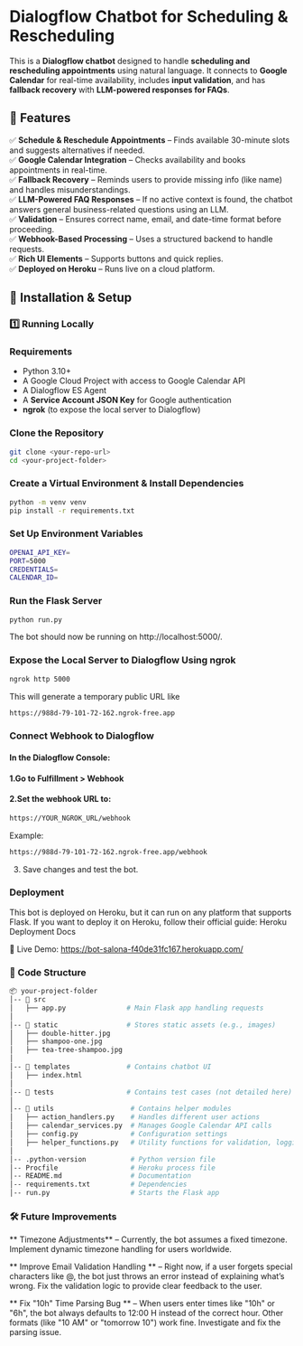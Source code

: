 # Dialogflow Chatbot for Scheduling & Rescheduling  


This is a **Dialogflow chatbot** designed to handle **scheduling and rescheduling appointments** using natural language. It connects to **Google Calendar** for real-time availability, includes **input validation**, and has **fallback recovery** with **LLM-powered responses for FAQs**.  



## 🔹 Features  

✅ **Schedule & Reschedule Appointments** – Finds available 30-minute slots and suggests alternatives if needed.  
✅ **Google Calendar Integration** – Checks availability and books appointments in real-time.  
✅ **Fallback Recovery** – Reminds users to provide missing info (like name) and handles misunderstandings.  
✅ **LLM-Powered FAQ Responses** – If no active context is found, the chatbot answers general business-related questions using an LLM.  
✅ **Validation** – Ensures correct name, email, and date-time format before proceeding.  
✅ **Webhook-Based Processing** – Uses a structured backend to handle requests.  
✅ **Rich UI Elements** – Supports buttons and quick replies.  
✅ **Deployed on Heroku** – Runs live on a cloud platform.  



## 📌 Installation & Setup  

### 1️⃣ Running Locally  

### **Requirements**  
- Python 3.10+  
- A Google Cloud Project with access to Google Calendar API  
- A Dialogflow ES Agent  
- A **Service Account JSON Key** for Google authentication  
- **ngrok** (to expose the local server to Dialogflow)  

### **Clone the Repository**  
```bash
git clone <your-repo-url>
cd <your-project-folder>
```

### **Create a Virtual Environment & Install Dependencies**
```bash
python -m venv venv
pip install -r requirements.txt
```


### **Set Up Environment Variables**
```bash
OPENAI_API_KEY=
PORT=5000
CREDENTIALS=
CALENDAR_ID=
```


### **Run the Flask Server**
```bash
python run.py
```
The bot should now be running on http://localhost:5000/.


### **Expose the Local Server to Dialogflow Using ngrok**
```bash
ngrok http 5000
```
This will generate a temporary public URL like
```bash
https://988d-79-101-72-162.ngrok-free.app
```


### **Connect Webhook to Dialogflow**

#### In the Dialogflow Console:
#### 1.Go to Fulfillment > Webhook
#### 2.Set the webhook URL to:

```bash
https://YOUR_NGROK_URL/webhook
```

Example:

```bash
https://988d-79-101-72-162.ngrok-free.app/webhook

```

3. Save changes and test the bot.




### **Deployment**

This bot is deployed on Heroku, but it can run on any platform that supports Flask.
If you want to deploy it on Heroku, follow their official guide:
Heroku Deployment Docs

🔗 Live Demo: https://bot-salona-f40de31fc167.herokuapp.com/







### **📂 Code Structure**
```bash
📦 your-project-folder
│-- 📂 src
│   ├── app.py               # Main Flask app handling requests
│
│-- 📂 static                 # Stores static assets (e.g., images)
│   ├── double-hitter.jpg
│   ├── shampoo-one.jpg
│   ├── tea-tree-shampoo.jpg
│
│-- 📂 templates              # Contains chatbot UI
│   ├── index.html
│
│-- 📂 tests                  # Contains test cases (not detailed here)
│
│-- 📂 utils                   # Contains helper modules
│   ├── action_handlers.py    # Handles different user actions
│   ├── calendar_services.py  # Manages Google Calendar API calls
│   ├── config.py             # Configuration settings
│   ├── helper_functions.py   # Utility functions for validation, logging, etc.
│
│-- .python-version           # Python version file
│-- Procfile                  # Heroku process file
│-- README.md                 # Documentation
│-- requirements.txt          # Dependencies
│-- run.py                    # Starts the Flask app

```


### **🛠 Future Improvements**

** Timezone Adjustments** – Currently, the bot assumes a fixed timezone. Implement dynamic timezone handling for users worldwide.

** Improve Email Validation Handling ** – Right now, if a user forgets special characters like @, the bot just throws an error instead of explaining what’s wrong. Fix the validation logic to provide clear feedback to the user.

** Fix "10h" Time Parsing Bug ** – When users enter times like "10h" or "6h", the bot always defaults to 12:00 H instead of the correct hour. Other formats (like "10 AM" or "tomorrow 10") work fine. Investigate and fix the parsing issue.

 

